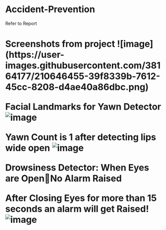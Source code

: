# Accident-Prevention
Refer to Report
<h1>Screenshots from project
![image](https://user-images.githubusercontent.com/38164177/210646455-39f8339b-7612-45cc-8208-d4ae40a86dbc.png)

Facial Landmarks for Yawn Detector 
![image](https://user-images.githubusercontent.com/38164177/211210677-16db5f73-ad6f-45f1-a153-361f6750e56b.png)

Yawn Count is 1 after detecting lips wide open
![image](https://user-images.githubusercontent.com/38164177/211210655-16967d0c-d6cf-4c28-bd8c-412413c755b9.png)

Drowsiness Detector: When Eyes are OpenNo Alarm Raised
  
After Closing Eyes for more than 15 seconds an alarm will get Raised!
![image](https://user-images.githubusercontent.com/38164177/211210920-9637a68b-082a-4c06-9585-25a707038682.png)





